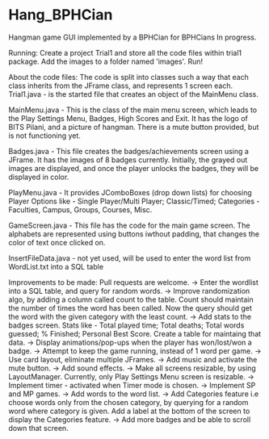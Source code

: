 # Hang_BPHCian
Hangman game GUI implemented by a BPHCian for BPHCians
In progress.


Running:
Create a project Trial1 and store all the code files within trial1 package. Add the images to a folder named 'images'. Run!


About the code files:
The code is split into classes such a way that each class inherits from the JFrame class, and represents 1 screen each.
Trial1.java - is the started file that creates an object of the MainMenu class.

MainMenu.java - This is the class of the main menu screen, which leads to the Play Settings Menu, Badges, High Scores and Exit. It has the logo of BITS Pilani, and a picture of hangman. There is a mute button provided, but is not functioning yet.

Badges.java - This file creates the badges/achievements screen using a JFrame. It has the images of 8 badges currently. Initially, the grayed out images are displayed, and once the player unlocks the badges, they will be displayed in color.

PlayMenu.java - It provides JComboBoxes (drop down lists) for choosing Player Options like - Single Player/Multi Player; Classic/Timed; Categories - Faculties, Campus, Groups, Courses, Misc.

GameScreen.java - This file has the code for the main game screen. The alphabets are represented using buttons iwthout padding, that changes the color of text once clicked on.

InsertFileData.java - not yet used, will be used to enter the word list from WordList.txt into a SQL table


Improvements to be made: Pull requests are welcome.
-> Enter the wordlist into a SQL table, and query for random words.
-> Improve randomization algo, by adding a column called count to the table. Count should maintain the number of times the word has been called. Now the query should get the word with the given category with the least count.
-> Add stats to the badges screen. Stats like - Total played time; Total deaths; Total words guessed; % Finished; Personal Best Score. Create a table for maintaing that data.
-> Display animations/pop-ups when the player has won/lost/won a badge.
-> Attempt to keep the game running, instead of 1 word per game.
-> Use card layout, eliminate multiple JFrames.
-> Add music and activate the mute button.
-> Add sound effects.
-> Make all screens resizable, by using LayoutManager. Currently, only Play Settings Menu screen is resizable.
-> Implement timer - activated when Timer mode is chosen.
-> Implement SP and MP games.
-> Add words to the word list.
-> Add Categories feature i.e choose words only from the chosen category, by querying for a random word where category is given. Add a label at the bottom of the screen to display the Categories feature.
-> Add more badges and be able to scroll down that screen.
